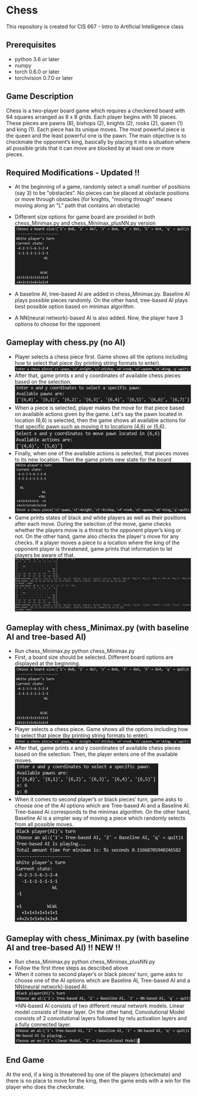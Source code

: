 # Chess

This repository is created for CIS 667 - Intro to Artificial Intelligence class

## Prerequisites
* python 3.6 or later
* numpy
* torch 0.6.0 or later
* torchvision 0.7.0 or later

## Game Description
Chess is a two-player board game which requires a checkered board with 64 squares arranged as 8 x 8 grids. Each player begins with 16 pieces. These pieces are pawns (8), bishops (2), knights (2), rooks (2), queen (1) and king (1). Each piece has its unique moves. The most powerful piece is the queen and the least powerful one is the pawn. The main objective is to checkmate the opponent’s king, basically by placing it into a situation where all possible grids that it can move are blocked by at least one or more pieces.

## Required Modifications - Updated !!
* At the beginning of a game, randomly select a small number of positions (say 3) to be "obstacles".  No pieces can be placed at obstacle positions or move through obstacles (for knights, "moving through" means moving along an "L" path that contains an obstacle)
* Different size options for game board are provided in both chess_Minimax.py and chess_Minimax_plusNN.py version
![image7](/images/7.jpg)

* A baseline AI, tree-based AI are added in chess_Minimax.py. Baseline AI plays possible pieces randomly. On the other hand, tree-based AI plays best possible option based on minimax algorithm.
* A NN(neural network)-based AI is also added. Now, the player have 3 options to choose for the opponent 

## Gameplay with chess.py (no AI)
* Player selects a chess piece first. Game shows all the options including how to select that piece (by printing string formats to enter).
![image1](/images/1.jpg)
* After that, game prints x and y coordinates of available chess pieces based on the selection.
![image2](/images/2.jpg)
* When a piece is selected, player makes the move for that piece based on available actions given by the game. Let's say the pawn located in location (6,6) is selected, then the game shows all available actions for that specific pawn such as moving it to locations (4,6) or (5,6). 
![image3](/images/3.jpg)
* Finally, when one of the available actions is selected, that pieces moves to its new location. Then the game prints new state for the board
![image4](/images/4.jpg)
* Game prints states of black and white players as well as their positions after each move. During the selection of the move, game checks whether the players move is a threat to the opponent player’s king or not. On the other hand, game also checks the player's move for any checks. If a player moves a piece to a location where the king of the opponent player is threatened, game prints that information to let players be aware of that.
![image5](/images/5.jpg)

## Gameplay with chess_Minimax.py (with baseline AI and tree-based AI)
* Run chess_Minimax.py
  python chess_Minimax.py
* First, a board size should be selected. Different board options are displayed at the beginning.   
![image8](/images/8.jpg)
* Player selects a chess piece. Game shows all the options including how to select that piece (by printing string formats to enter).   
![image1](/images/1.jpg)
* After that, game prints x and y coordinates of available chess pieces based on the selection. Then, the player enters one of the available moves.   
![image9](/images/9.jpg)
* When it comes to second player’s or black pieces’ turn, game asks to choose one of the AI options which are Tree-based Ai and a Baseline AI. Tree-based Ai corresponds to the minimax algorithm. On the other hand, Baseline AI is a simpler way of moving a piece which randomly selects from all possible moves.    
![image10](/images/10.jpg)


## Gameplay with chess_Minimax.py (with baseline AI and tree-based AI) !! NEW !!
* Run chess_Minimax.py
  python chess_Minimax_plusNN.py
* Follow the first three steps as described above
* When it comes to second player’s or black pieces’ turn, game asks to choose one of the AI options which are Baseline AI, Tree-based AI and a NN(neural network)-based AI. 
![image11](/images/11.jpg)
*NN-based AI consists of two different neural network models. Linear model consists of linear layer. On the other hand, Convolutional Model consists of 2 convolutional layers followed by relu activation layers and a fully connected layer.    
![image12](/images/12.jpg)

## End Game
At the end, if a king is threatened by one of the players (checkmate) and there is no place to move for the king, then the game ends with a win for the player who does the checkmate. 

